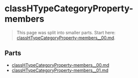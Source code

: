 # classHTypeCategoryProperty-members

> This page was split into smaller parts. Start here: [classHTypeCategoryProperty-members__00.md](classHTypeCategoryProperty-members__00.md).

## Parts

- [classHTypeCategoryProperty-members__00.md](classHTypeCategoryProperty-members__00.md)
- [classHTypeCategoryProperty-members__01.md](classHTypeCategoryProperty-members__01.md)
